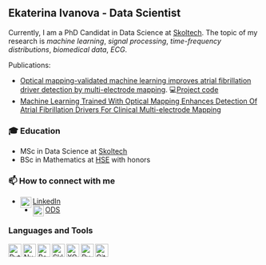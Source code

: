 ## Ekaterina Ivanova - Data Scientist
Currently, I am a PhD Candidat in Data Science at [Skoltech](https://www.skoltech.ru/obrazovanie/programmy-aspirantury/informatika-i-vychislitelnaya-tehnika/). The topic of my research is *machine learning*, *signal processing*, *time-frequency distributions*, *biomedical data*, *ECG*.

Publications: 
- [Optical mapping-validated machine learning improves atrial fibrillation driver detection by multi-electrode mapping](https://doi.org/10.1161/CIRCEP.119.008249). :computer:[Project code](https://github.com/DersUzala/FFT)
- [Machine Learning Trained With Optical Mapping Enhances Detection Of Atrial Fibrillation Drivers For Clinical Multi-electrode Mapping](https://www.heartrhythmjournal.com/article/S1547-5271(19)30329-7/pdf)


### :mortar_board: Education
-  MSc in Data Science at [Skoltech](https://www.skoltech.ru/en/education/msc-programs/ds/)
-  BSc in Mathematics at [HSE](https://math.hse.ru/en/) with honors



### 📫 How to connect with me

- <img align="left" width="22px" src="https://upload.wikimedia.org/wikipedia/commons/thumb/c/c9/Linkedin.svg/1200px-Linkedin.svg.png" /> [LinkedIn](https://www.linkedin.com/in/ecatherina/)
- <img align="left" width="22px" src="https://cdn.worldvectorlogo.com/logos/slack-1.svg" />[ODS](https://opendatascience.slack.com/team/UHESHUY4Q)


### Languages and Tools

<img align="left" alt="Python" title="Python" width="26px" src="https://upload.wikimedia.org/wikipedia/commons/thumb/c/c3/Python-logo-notext.svg/1200px-Python-logo-notext.svg.png" /> 
<img align="left" alt="Numpy" title="Numpy" width="26px" src="https://cdn.worldvectorlogo.com/logos/numpy.svg" />
<img align="left" alt="Pandas" title="Pandas" width="26px" src="https://upload.wikimedia.org/wikipedia/commons/thumb/2/22/Pandas_mark.svg/800px-Pandas_mark.svg.png" />
<img align="left" alt="Sklearn" title="Sklearn" width="26px" src="https://upload.wikimedia.org/wikipedia/commons/0/05/Scikit_learn_logo_small.svg" />
<img align="left" alt="XGBoost" title="XGBoost" width="26px" src="https://upload.wikimedia.org/wikipedia/commons/6/69/XGBoost_logo.png" /> 
<img align="left" alt="PyTorch" title="PyTorch" width="26px" src="https://seeklogo.com/images/P/pytorch-logo-84F95D0AF5-seeklogo.com.png" />
<img align="left" alt="Git" title="Git" width="26px" src="https://git-scm.com/images/logos/downloads/Git-Icon-1788C.png" />

